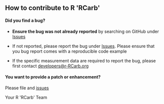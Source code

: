 ## How to contribute to R 'RCarb'

#### **Did you find a bug?**

* **Ensure the bug was not already reported** by searching on GitHub under [Issues](https://github.com/R-Lum/RCarb/issues)

* If not reported, please report the bug under [Issues](https://github.com/R-Lum/RCarb/issues). Please ensure that 
you bug report comes with a reproducible code example

* If the specific measurement data are required to report the bug, please first contact developers@r-RCarb.org

#### **You want to provide a patch or enhancement?**

Please file and [issues](https://github.com/R-Lum/RCarb/issues)

Your R 'RCarb' Team
